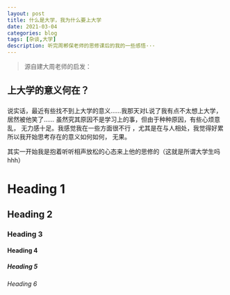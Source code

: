 ```yaml
---
layout: post
title: 什么是大学，我为什么要上大学
date: 2021-03-04
categories: blog
tags: [杂谈,大学]
description: 听完周郴保老师的思修课后的我的一些感悟···
---
```

>源自建大周老师的启发：
<h2>上大学的意义何在？</h2>
<h3></h3>
<p>
	说实话，最近有些找不到上大学的意义……我那天对L说了我有点不太想上大学，居然被他笑了……
	虽然究其原因不是学习上的事，但由于种种原因，有些心烦意乱，
	无力感十足。我感觉我在一些方面很不行
	，尤其是在与人相处，我觉得好累
	所以我开始思考存在的意义如何如何，
	无果。
</p>
<p>
	其实一开始我是抱着听听相声放松的心态来上他的思修的（这就是所谓大学生吗hhh）
	
</p>
<h1>Heading 1</h1>
<h2>Heading 2</h2>
<h3>Heading 3</h3>
<h4>Heading 4</h4>
<h5>Heading 5</h5>
<h6>Heading 6</h6>














